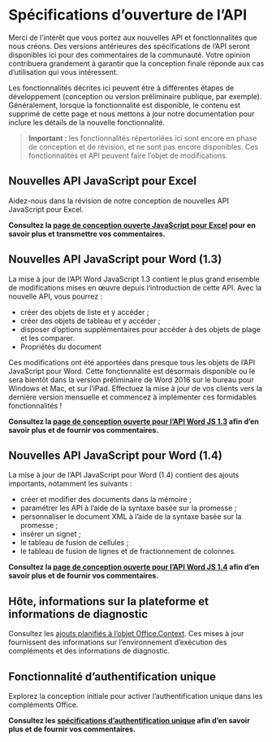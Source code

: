 # <a name="open-api-specifications"></a>Spécifications d’ouverture de l’API

Merci de l’intérêt que vous portez aux nouvelles API et fonctionnalités que nous créons. Des versions antérieures des spécifications de l’API seront disponibles ici pour des commentaires de la communauté. Votre opinion contribuera grandement à garantir que la conception finale réponde aux cas d’utilisation qui vous intéressent. 

Les fonctionnalités décrites ici peuvent être à différentes étapes de développement (conception ou version préliminaire publique, par exemple). Généralement, lorsque la fonctionnalité est disponible, le contenu est supprimé de cette page et nous mettons à jour notre documentation pour inclure les détails de la nouvelle fonctionnalité. 

>**Important :** les fonctionnalités répertoriées ici sont encore en phase de conception et de révision, et ne sont pas encore disponibles. Ces fonctionnalités et API peuvent faire l’objet de modifications.

## <a name="new-excel-javascript-apis"></a>Nouvelles API JavaScript pour Excel
Aidez-nous dans la révision de notre conception de nouvelles API JavaScript pour Excel. 

**Consultez la [page de conception ouverte JavaScript pour Excel](https://github.com/OfficeDev/office-js-docs/tree/ExcelJs_OpenSpec) pour en savoir plus et transmettre vos commentaires.**

## <a name="new-word-javascript-apis-13"></a>Nouvelles API JavaScript pour Word (1.3)
La mise à jour de l’API Word JavaScript 1.3 contient le plus grand ensemble de modifications mises en œuvre depuis l’introduction de cette API. Avec la nouvelle API, vous pourrez : 

* créer des objets de liste et y accéder ;
* créer des objets de tableau et y accéder ;
* disposer d’options supplémentaires pour accéder à des objets de plage et les comparer.
* Propriétés du document

Ces modifications ont été apportées dans presque tous les objets de l’API JavaScript pour Word. Cette fonctionnalité est désormais disponible ou le sera bientôt dans la version préliminaire de Word 2016 sur le bureau pour Windows et Mac, et sur l’iPad. Effectuez la mise à jour de vos clients vers la dernière version mensuelle et commencez à implémenter ces formidables fonctionnalités !

**Consultez la [page de conception ouverte pour l’API Word JS 1.3](https://github.com/OfficeDev/office-js-docs/tree/WordJs_1.3_Openspec/word) afin d’en savoir plus et de fournir vos commentaires.**

## <a name="new-word-javascript-apis-14"></a>Nouvelles API JavaScript pour Word (1.4)
La mise à jour de l’API JavaScript pour Word (1.4) contient des ajouts importants, notamment les suivants :

* créer et modifier des documents dans la mémoire ;
* paramétrer les API à l’aide de la syntaxe basée sur la promesse ;
* personnaliser le document XML à l’aide de la syntaxe basée sur la promesse ;
* insérer un signet ; 
* le tableau de fusion de cellules ;
* le tableau de fusion de lignes et de fractionnement de colonnes.

**Consultez la [page de conception ouverte pour l’API Word JS 1.4](https://github.com/OfficeDev/office-js-docs/tree/WordJs_1.4_OpenSpec) afin d’en savoir plus et de fournir vos commentaires.**

## <a name="host-platform-information-and-diagnostic-information"></a>Hôte, informations sur la plateforme et informations de diagnostic 
Consultez les [ajouts planifiés à l’objet Office.Context](https://github.com/OfficeDev/office-js-docs/tree/ContextAdditions_OpenSpec). Ces mises à jour fournissent des informations sur l’environnement d’exécution des compléments et des informations de diagnostic. 

## <a name="single-sign-on-capability"></a>Fonctionnalité d’authentification unique 
Explorez la conception initiale pour activer l’authentification unique dans les compléments Office.

**Consultez les [spécifications d’authentification unique](https://github.com/OfficeDev/office-js-docs/tree/Addin_SSO_OpenSpec) afin d’en savoir plus et de fournir vos commentaires.**

